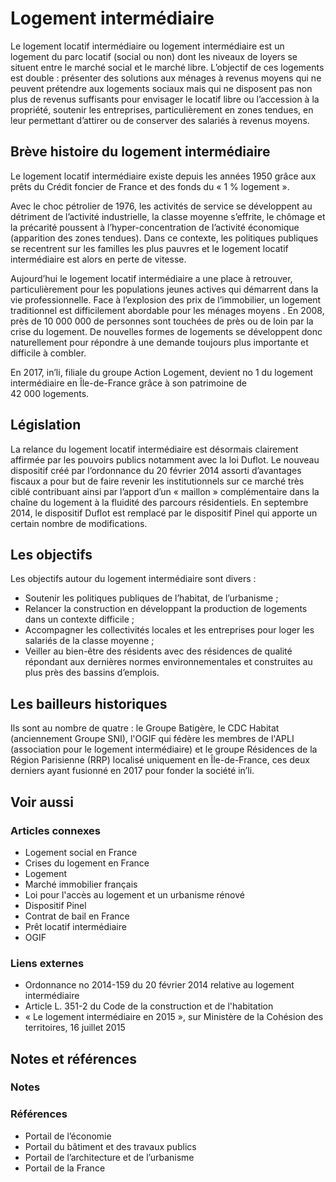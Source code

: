# Logement intermédiaire

Le logement locatif intermédiaire ou logement intermédiaire est un logement du parc locatif (social ou non) dont les niveaux de loyers se situent entre le marché social et le marché libre. L’objectif de ces logements est double : présenter des solutions aux ménages à revenus moyens qui ne peuvent prétendre aux logements sociaux mais qui ne disposent pas non plus de revenus suffisants pour envisager le locatif libre ou l’accession à la propriété, soutenir les entreprises, particulièrement en zones tendues, en leur permettant d’attirer ou de conserver des salariés à revenus moyens.

## Brève histoire du logement intermédiaire

Le logement locatif intermédiaire existe depuis les années 1950 grâce aux prêts du Crédit foncier de France et des fonds du « 1 % logement ».

Avec le choc pétrolier de 1976, les activités de service se développent au détriment de l’activité industrielle, la classe moyenne s’effrite, le chômage et la précarité poussent à l’hyper-concentration de l’activité économique (apparition des zones tendues). Dans ce contexte, les politiques publiques se recentrent sur les familles les plus pauvres et le logement locatif intermédiaire est alors en perte de vitesse.

Aujourd’hui le logement locatif intermédiaire a une place à retrouver, particulièrement pour les populations jeunes actives qui démarrent dans la vie professionnelle. Face à l’explosion des prix de l’immobilier, un logement traditionnel est difficilement abordable pour les ménages moyens . En 2008, près de 10 000 000 de personnes sont touchées de près ou de loin par la crise du logement. De nouvelles formes de logements se développent donc naturellement pour répondre à une demande toujours plus importante et difficile à combler.

En 2017, in’li, filiale du groupe Action Logement, devient no 1 du logement intermédiaire en Île-de-France grâce à son patrimoine de 42 000 logements.

## Législation

La relance du logement locatif intermédiaire est désormais clairement affirmée par les pouvoirs publics notamment avec la loi Duflot. Le nouveau dispositif créé par l’ordonnance du 20 février 2014 assorti d’avantages fiscaux a pour but de faire revenir les institutionnels sur ce marché très ciblé contribuant ainsi par l’apport d’un « maillon » complémentaire dans la chaîne du logement à la fluidité des parcours résidentiels. En septembre 2014, le dispositif Duflot est remplacé par le dispositif Pinel qui apporte un certain nombre de modifications.

## Les objectifs

Les objectifs autour du logement intermédiaire sont divers :

- Soutenir les politiques publiques de l’habitat, de l’urbanisme ;
- Relancer la construction en développant la production de logements dans un contexte difficile ;
- Accompagner les collectivités locales et les entreprises pour loger les salariés de la classe moyenne ;
- Veiller au bien-être des résidents avec des résidences de qualité répondant aux dernières normes environnementales et construites au plus près des bassins d’emplois.

## Les bailleurs historiques

Ils sont au nombre de quatre : le Groupe Batigère, le CDC Habitat (anciennement Groupe SNI), l'OGIF qui fédère les membres de l'APLI (association pour le logement intermédiaire) et le groupe Résidences de la Région Parisienne (RRP) localisé uniquement en Île-de-France, ces deux derniers ayant fusionné en 2017 pour fonder la société in’li.

## Voir aussi

### Articles connexes

- Logement social en France
- Crises du logement en France
- Logement
- Marché immobilier français
- Loi pour l'accès au logement et un urbanisme rénové
- Dispositif Pinel
- Contrat de bail en France
- Prêt locatif intermédiaire
- OGIF

### Liens externes

- Ordonnance no 2014-159 du 20 février 2014 relative au logement intermédiaire
- Article L. 351-2 du Code de la construction et de l'habitation
- « Le logement intermédiaire en 2015 », sur Ministère de la Cohésion des territoires, 16 juillet 2015

## Notes et références

### Notes

### Références

- Portail de l’économie
- Portail du bâtiment et des travaux publics
- Portail de l’architecture et de l’urbanisme
- Portail de la France
